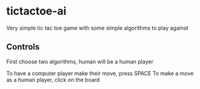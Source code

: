 # tictactoe-ai

Very simple tic tac toe game with some simple algorithms to play against

## Controls

First choose two algorithms, human will be a human player

To have a computer player make their move, press SPACE
To make a move as a human player, click on the board
